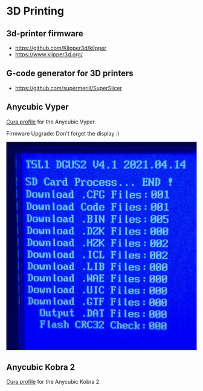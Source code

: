 # 3D Printing

## 3d-printer firmware

- <https://github.com/Klipper3d/klipper>
- <https://www.klipper3d.org/>

## G-code generator for 3D printers

- <https://github.com/supermerill/SuperSlicer>

## Anycubic Vyper

[Cura profile](_vyper.curaprofile) for the Anycubic Vyper.

Firmware Upgrade: Don't forget the display :)

![Anycubic Vyper](_anycubic-vyper-fw-upgrade1.jpg)

## Anycubic Kobra 2

[Cura profile](_kobra2.curaprofile) for the Anycubic Kobra 2.

